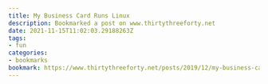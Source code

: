 ```yaml
---
title: My Business Card Runs Linux
description: Bookmarked a post on www.thirtythreeforty.net
date: 2021-11-15T11:02:03.29188263Z
tags:
- fun
categories:
- bookmarks
bookmark: https://www.thirtythreeforty.net/posts/2019/12/my-business-card-runs-linux/
---
```



